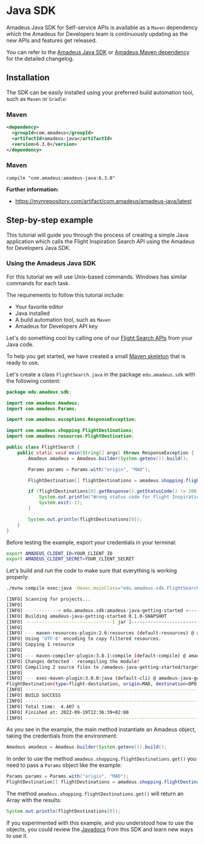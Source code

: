 # Java SDK

Amadeus Java SDK for Self-service APIs is available as a `Maven` dependency
which the Amadeus for Developers team is continuously updating as the new APIs and features get released.

You can refer to the [Amadeus Java SDK](https://github.com/amadeus4dev/amadeus-java) or [Amadeus Maven dependency](https://mvnrepository.com/artifact/com.amadeus/amadeus-java) for the detailed changelog.

## Installation

The SDK can be easily installed using your preferred build automation tool, such as `Maven` or `Gradle`:


### Maven

```xml
<dependency>
  <groupId>com.amadeus</groupId>
  <artifactId>amadeus-java</artifactId>
  <version>6.3.0</version>
</dependency>
```

### Maven

```
compile "com.amadeus:amadeus-java:6.3.0"
```

**Further information:**

- https://mvnrepository.com/artifact/com.amadeus/amadeus-java/latest

## Step-by-step example

This tutorial will guide you through the process of creating a simple Java
application which calls the Flight Inspiration Search API using the Amadeus
for Developers Java SDK.

### Using the Amadeus Java SDK

For this tutorial we will use Unix-based commands. Windows has similar commands for each task.

The requirements to follow this tutorial include:

* Your favorite editor
* Java installed
* A build automation tool, such as `Maven`
* Amadeus for Developers API key

Let's do something cool by calling one of our [Flight Search APIs](https://developers.amadeus.com) from your Java code.

To help you get started, we have created a small [Maven skeleton](https://github.com/amadeus4dev/amadeus-java-getting-started) that is ready to use. 

Let's create a class `FlightSearch.java` in the package `edu.amadeus.sdk` with the following content:

```java
package edu.amadeus.sdk;

import com.amadeus.Amadeus;
import com.amadeus.Params;

import com.amadeus.exceptions.ResponseException;

import com.amadeus.shopping.FlightDestinations;
import com.amadeus.resources.FlightDestination;

public class FlightSearch {
    public static void main(String[] args) throws ResponseException {
        Amadeus amadeus = Amadeus.builder(System.getenv()).build();

        Params params = Params.with("origin", "MAD");

        FlightDestination[] flightDestinations = amadeus.shopping.flightDestinations.get(params);

        if (flightDestinations[0].getResponse().getStatusCode() != 200) {
            System.out.println("Wrong status code for Flight Inspiration Search: " + flightDestinations[0].getResponse().getStatusCode());
            System.exit(-1);
        }

        System.out.println(flightDestinations[0]);
    }
}
```

Before testing the example, export your credentials in your terminal:

```bash
export AMADEUS_CLIENT_ID=YOUR_CLIENT_ID
export AMADEUS_CLIENT_SECRET=YOUR_CLIENT_SECRET
```

Let's build and run the code to make sure that everything is working properly:

```bash
./mvnw compile exec:java -Dexec.mainClass="edu.amadeus.sdk.FlightSearch"

[INFO] Scanning for projects...
[INFO] 
[INFO] ------------< edu.amadeus.sdk:amadeus-java-getting-started >------------
[INFO] Building amadeus-java-getting-started 0.1.0-SNAPSHOT
[INFO] --------------------------------[ jar ]---------------------------------
[INFO] 
[INFO] --- maven-resources-plugin:2.6:resources (default-resources) @ amadeus-java-getting-started ---
[INFO] Using 'UTF-8' encoding to copy filtered resources.
[INFO] Copying 1 resource
[INFO] 
[INFO] --- maven-compiler-plugin:3.8.1:compile (default-compile) @ amadeus-java-getting-started ---
[INFO] Changes detected - recompiling the module!
[INFO] Compiling 2 source files to /amadeus-java-getting-started/target/classes
[INFO] 
[INFO] --- exec-maven-plugin:3.0.0:java (default-cli) @ amadeus-java-getting-started ---
FlightDestination(type=flight-destination, origin=MAD, destination=OPO, departureDate=Mon Oct 03 00:00:00 CEST 2022, returnDate=Tue Oct 18 00:00:00 CEST 2022, price=FlightDestination.Price(total=41.81))
[INFO] ------------------------------------------------------------------------
[INFO] BUILD SUCCESS
[INFO] ------------------------------------------------------------------------
[INFO] Total time:  4.407 s
[INFO] Finished at: 2022-09-19T12:36:39+02:00
[INFO] ------------------------------------------------------------------------
```

As you see in the example, the main method 
instantiate an Amadeus object, taking the credentials from the 
environment:

```java
Amadeus amadeus = Amadeus.builder(System.getenv()).build();
```

In order to use the method `amadeus.shopping.flightDestinations.get()`
you need to pass a `Params` object like the example:


```java
Params params = Params.with("origin", "MAD");
FlightDestination[] flightDestinations = amadeus.shopping.flightDestinations.get(params);
```

The method `amadeus.shopping.flightDestinations.get()` will return an Array with the results:

```java
System.out.println(flightDestinations[0]);
```

If you experimented with this example, and you understood
how to use the objects, you could review the [Javadocs](https://amadeus4dev.github.io/amadeus-java/) from this
SDK and learn new ways to use it.
